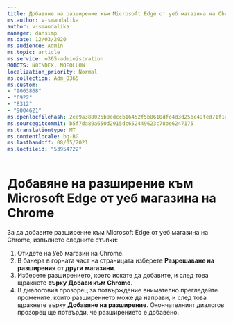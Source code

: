 ```yaml
---
title: Добавяне на разширение към Microsoft Edge от уеб магазина на Chrome
ms.author: v-smandalika
author: v-smandalika
manager: dansimp
ms.date: 12/03/2020
ms.audience: Admin
ms.topic: article
ms.service: o365-administration
ROBOTS: NOINDEX, NOFOLLOW
localization_priority: Normal
ms.collection: Adm_O365
ms.custom:
- "9003868"
- "6922"
- "8312"
- "9004621"
ms.openlocfilehash: 2ee9a388025b0cdccb16452f5b8610dfc4d3d25bc49fed71f1e1b1789b4d4827
ms.sourcegitcommit: b5f7da89a650d2915dc652449623c78be6247175
ms.translationtype: MT
ms.contentlocale: bg-BG
ms.lasthandoff: 08/05/2021
ms.locfileid: "53954722"
---
```

# <a name="add-an-extension-to-microsoft-edge-from-the-chrome-web-store"></a>Добавяне на разширение към Microsoft Edge от уеб магазина на Chrome

За да добавите разширение към Microsoft Edge от уеб магазина на Chrome, изпълнете следните стъпки:

1. Отидете на Уеб магазин на Chrome.
2. В банера в горната част на страницата изберете **Разрешаване на разширения от други магазини**.
3. Изберете разширението, което искате да добавите, и след това щракнете **върху Добави към Chrome**.
4. В диалоговия прозорец за потвърждение внимателно прегледайте промените, които разширението може да направи, и след това щракнете върху **Добавяне на разширение**.
Окончателният диалогов прозорец ще потвърди, че разширението е добавено.